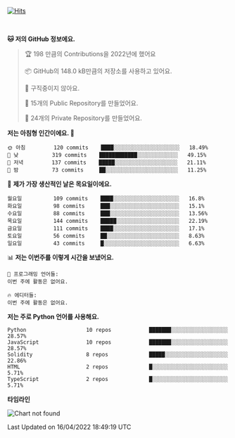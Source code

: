 [![Hits](https://hits.seeyoufarm.com/api/count/incr/badge.svg?url=https%3A%2F%2Fgithub.com%2FSoohan-Park&count_bg=%23000000&title_bg=%23828282&icon=gradle.svg&icon_color=%23FFFFFF&title=Visited&edge_flat=false)](https://hits.seeyoufarm.com)  

<br/>

<!--START_SECTION:waka-->
**🐱 저의 GitHub 정보에요.** 

> 🏆 198 만큼의 Contributions을 2022년에 했어요
 > 
> 📦 GitHub의 148.0 kB만큼의 저장소를 사용하고 있어요. 
 > 
> 🚫 구직중이지 않아요.
 > 
> 📜 15개의 Public Repository를 만들었어요. 
 > 
> 🔑 24개의 Private Repository를 만들었어요.  
 > 
**저는 아침형 인간이에요. 🐤** 

```text
🌞 아침         120 commits    ████░░░░░░░░░░░░░░░░░░░░░   18.49% 
🌆 낮　         319 commits    ████████████░░░░░░░░░░░░░   49.15% 
🌃 저녁         137 commits    █████░░░░░░░░░░░░░░░░░░░░   21.11% 
🌙 밤　         73 commits     ██░░░░░░░░░░░░░░░░░░░░░░░   11.25%

```
📅 **제가 가장 생산적인 날은 목요일이에요.** 

```text
월요일          109 commits    ████░░░░░░░░░░░░░░░░░░░░░   16.8% 
화요일          98 commits     ███░░░░░░░░░░░░░░░░░░░░░░   15.1% 
수요일          88 commits     ███░░░░░░░░░░░░░░░░░░░░░░   13.56% 
목요일          144 commits    █████░░░░░░░░░░░░░░░░░░░░   22.19% 
금요일          111 commits    ████░░░░░░░░░░░░░░░░░░░░░   17.1% 
토요일          56 commits     ██░░░░░░░░░░░░░░░░░░░░░░░   8.63% 
일요일          43 commits     █░░░░░░░░░░░░░░░░░░░░░░░░   6.63%

```


📊 **저는 이번주를 이렇게 시간을 보냈어요.** 

```text
💬 프로그래밍 언어들: 
이번 주에 활동은 없어요.

🔥 에디터들: 
이번 주에 활동은 없어요.

```

**저는 주로 Python 언어를 사용해요.** 

```text
Python                   10 repos            ███████░░░░░░░░░░░░░░░░░░   28.57% 
JavaScript               10 repos            ███████░░░░░░░░░░░░░░░░░░   28.57% 
Solidity                 8 repos             █████░░░░░░░░░░░░░░░░░░░░   22.86% 
HTML                     2 repos             █░░░░░░░░░░░░░░░░░░░░░░░░   5.71% 
TypeScript               2 repos             █░░░░░░░░░░░░░░░░░░░░░░░░   5.71%

```


**타임라인**

![Chart not found](https://raw.githubusercontent.com/Soohan-Park/Soohan-Park/master/charts/bar_graph.png) 


 Last Updated on 16/04/2022 18:49:19 UTC
<!--END_SECTION:waka-->
